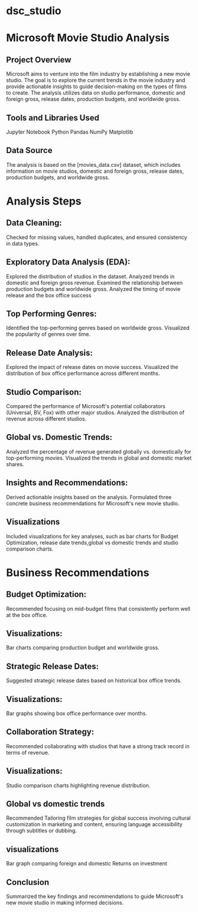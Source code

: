 # dsc_studio
# Microsoft Movie Studio Analysis
## Project Overview
 Microsoft aims to venture into the film industry by establishing a new movie studio. The goal is to explore the current trends in the movie industry and provide actionable insights to guide decision-making on the types of films to create. The analysis utilizes data on studio performance, domestic and foreign gross, release dates, production budgets, and worldwide gross.

## Tools and Libraries Used
 Jupyter Notebook
 Python
 Pandas
 NumPy
 Matplotlib

## Data Source

 The analysis is based on the [movies_data.csv] dataset, which includes information on movie studios, domestic and foreign gross, release dates, production budgets, and worldwide gross.


# Analysis Steps
## Data Cleaning: 
 Checked for missing values, handled duplicates, and ensured consistency in data types.

## Exploratory Data Analysis (EDA):

 Explored the distribution of studios in the dataset.
 Analyzed trends in domestic and foreign gross revenue.
 Examined the relationship between production budgets and worldwide gross.
 Analyzed the timing of movie release and the box office success
## Top Performing Genres:

 Identified the top-performing genres based on worldwide gross.
 Visualized the popularity of genres over time.
## Release Date Analysis:

 Explored the impact of release dates on movie success.
 Visualized the distribution of box office performance across different months.
## Studio Comparison:

 Compared the performance of Microsoft's potential collaborators (Universal, BV, Fox) with other major studios.
 Analyzed the distribution of revenue across different studios.

## Global vs. Domestic Trends:

 Analyzed the percentage of revenue generated globally vs. domestically for top-performing movies.
 Visualized the trends in global and domestic market shares.
## Insights and Recommendations:

 Derived actionable insights based on the analysis.
 Formulated three concrete business recommendations for Microsoft's new movie studio.


## Visualizations
 Included visualizations for key analyses, such as bar charts for Budget Optimization, release date trends,global vs domestic trends and studio comparison charts.

# Business Recommendations
## Budget Optimization:

 Recommended focusing on mid-budget films that consistently perform well at the box office.
## Visualizations:
  Bar charts comparing production budget and worldwide gross.
## Strategic Release Dates:

 Suggested strategic release dates based on historical box office trends.
## Visualizations:
 Bar graphs showing box office performance over months.
## Collaboration Strategy:

 Recommended collaborating with studios that have a strong track record in terms of revenue.
## Visualizations: 
 Studio comparison charts highlighting revenue distribution.
## Global vs domestic trends
 Recommended Tailoring film strategies for global success involving cultural customization in marketing and content, ensuring language accessibility through subtitles or dubbing. 
 ## visualizations
 Bar graph comparing foreign and domestic Returns on investment
## Conclusion
Summarized the key findings and recommendations to guide Microsoft's new movie studio in making informed decisions.

